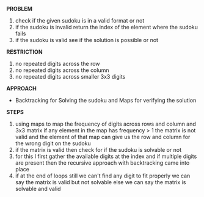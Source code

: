 **PROBLEM** 
  1. check if the given sudoku is in a valid format or not
  2. if the sudoku is invalid return the index of the element where the sudoku fails
  3. if the sudoku is valid see if the solution is possible or not

**RESTRICTION**
  1. no repeated digits across the row
  2. no repeated digits across the column
  3. no repeated digits across smaller 3x3 digits

**APPROACH**
  - Backtracking for Solving the sudoku and Maps for verifying the solution

**STEPS**
   1. using maps to map the frequency of digits across rows and column and 3x3 matrix if any element in
 				  the map has frequency > 1 the matrix is not valid and the element of that map can give us
 				  the row and column for the wrong digit on the sudoku
   2. if the matrix is valid then check for if the sudoku is solvable or not
   3. for this I first gather the available digits at the index and if multiple digits are present
				  then the recursive approach with backtracking came into place
   4. if at the end of loops still we can't find any digit to fit properly we can say the matrix
				  is valid but not solvable else we can say the matrix is solvable and valid
  
